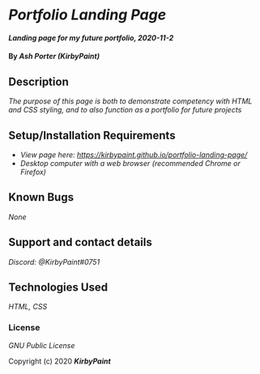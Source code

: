 # _Portfolio Landing Page_

#### _Landing page for my future portfolio, 2020-11-2_

#### By _**Ash Porter (KirbyPaint)**_

## Description

_The purpose of this page is both to demonstrate competency with HTML and CSS styling, and to also function as a portfolio for future projects_

## Setup/Installation Requirements

* _View page here: https://kirbypaint.github.io/portfolio-landing-page/_
* _Desktop computer with a web browser (recommended Chrome or Firefox)_

## Known Bugs

_None_

## Support and contact details

_Discord: @KirbyPaint#0751_

## Technologies Used

_HTML, CSS_

### License

*GNU Public License*

Copyright (c) 2020 **_KirbyPaint_**
